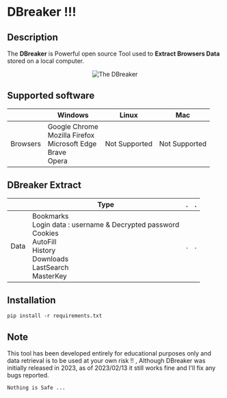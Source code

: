 __DBreaker !!!__
==

Description
----
The __DBreaker__ is Powerful open source Tool used to __Extract Browsers Data__ stored on a local computer. 

<p align="center"><img src="https://g.top4top.io/p_2599h18l31.png" alt="The DBreaker"></p>


Supported software
----

|  | Windows    | Linux  | Mac |
| -- | -- | -- | -- |
| Browsers | Google Chrome<br>Mozilla Firefox<br>Microsoft Edge<br>Brave<br>Opera | Not Supported | Not Supported |

DBreaker Extract
----
|  | Type   |.|.
| -- | -- | -- | -- |
| Data | Bookmarks<br>Login data : username & Decrypted password<br>Cookies<br>AutoFill<br>History<br>Downloads<br>LastSearch<br>MasterKey|. | .|

Installation
----
```
pip install -r requirements.txt
```

Note
----
This tool has been developed entirely for educational purposes only and data retrieval is to be used at your own risk !!
,
 Although DBreaker was initially released in 2023, as of 2023/02/13 it still works fine and I'll fix any bugs reported.
```
Nothing is Safe ...
```
